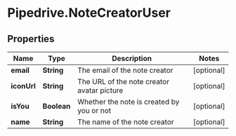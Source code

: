 # Pipedrive.NoteCreatorUser

## Properties

Name | Type | Description | Notes
------------ | ------------- | ------------- | -------------
**email** | **String** | The email of the note creator | [optional] 
**iconUrl** | **String** | The URL of the note creator avatar picture | [optional] 
**isYou** | **Boolean** | Whether the note is created by you or not | [optional] 
**name** | **String** | The name of the note creator | [optional] 


